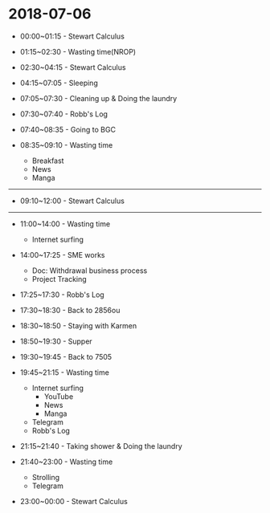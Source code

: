 # 2018-07-06

* 00:00~01:15 - Stewart Calculus

* 01:15~02:30 - Wasting time(NROP)

* 02:30~04:15 - Stewart Calculus

* 04:15~07:05 - Sleeping

* 07:05~07:30 - Cleaning up & Doing the laundry

* 07:30~07:40 - Robb's Log

* 07:40~08:35 - Going to BGC

* 08:35~09:10 - Wasting time
  * Breakfast
  * News
  * Manga

---

* 09:10~12:00 - Stewart Calculus

---

* 11:00~14:00 - Wasting time
  * Internet surfing

* 14:00~17:25 - SME works
  * Doc: Withdrawal business process
  * Project Tracking

* 17:25~17:30 - Robb's Log

* 17:30~18:30 - Back to 2856ou

* 18:30~18:50 - Staying with Karmen

* 18:50~19:30 - Supper

* 19:30~19:45 - Back to 7505

* 19:45~21:15 - Wasting time
  * Internet surfing
    * YouTube
    * News
    * Manga
  * Telegram
  * Robb's Log

* 21:15~21:40 - Taking shower & Doing the laundry

* 21:40~23:00 - Wasting time
  * Strolling
  * Telegram

* 23:00~00:00 - Stewart Calculus
